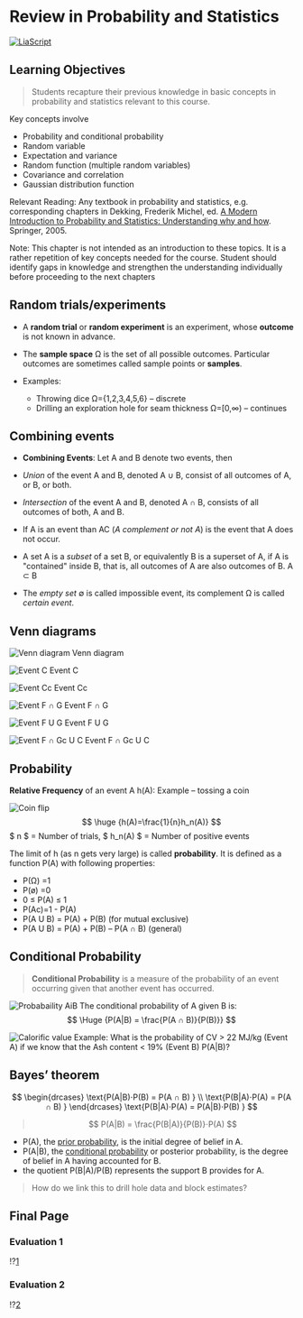 <!--
author:   Your Name
email:    your@email.com
version:  0.1.0
language: en
narrator: US English Female

icon: ./Images/GS_icon.png

comment:  This simple description of your course.
          Multiline is also okay.

link:     https://cdn.jsdelivr.net/chartist.js/latest/chartist.min.css

script:   https://cdn.jsdelivr.net/chartist.js/latest/chartist.min.js

translation: українська ./translations/ukrainian/GS_lecture_1_uk.md
-->

# Review in Probability and Statistics


[![LiaScript](https://raw.githubusercontent.com/LiaScript/LiaScript/master/badges/course.svg)](https://liascript.github.io/course/?https://github.com/SUUUpoRT/Geostatistics/blob/main/GS_lecture_1_en.md)

## Learning Objectives

> Students recapture their previous knowledge in basic concepts in probability and statistics relevant to this course.

Key concepts involve

- Probability and conditional probability
- Random variable
- Expectation and variance
- Random function (multiple random variables)
- Covariance and correlation
- Gaussian distribution function

Relevant Reading: Any textbook in probability and statistics, e.g. corresponding chapters in Dekking, Frederik Michel, ed. [A Modern Introduction to Probability and Statistics: Understanding why and how](https://katalog.ub.tu-freiberg.de/Record/0-1644977052). Springer, 2005.

Note: This chapter is not intended as an introduction to these topics. It is a rather  repetition of key concepts needed for the course.  Student should identify gaps in knowledge and strengthen the understanding  individually before proceeding  to the next chapters

## Random trials/experiments

- A **random trial** or **random experiment** is an experiment, whose **outcome** is not known in advance.

- The **sample space** Ω is the set of all possible outcomes. Particular outcomes are sometimes called sample points or **samples**.

- Examples: 

  - Throwing dice Ω={1,2,3,4,5,6} – discrete
  - Drilling an exploration hole for seam thickness Ω=[0,∞) – continues

## Combining events

 - **Combining Events**: Let A and B denote two events, then

 - *Union* of the event A and B, denoted A ∪ B, consist of all outcomes of A, or B, or both.

 - *Intersection* of the event A and B, denoted A ∩ B, consists of all outcomes of both, A and B.

 - If A is an event than AC (*A complement or not A*) is the event that A does not occur.

 - A set A is a *subset* of a set B, or equivalently B is a superset of A, if A is "contained" inside B, that is, all outcomes of A are also outcomes of B. A ⊂ B

 - The *empty set* ∅ is called impossible event, its complement Ω is called *certain event*.

## Venn diagrams

![Venn diagram](./Images/GS_Venn.png)
Venn diagram

![Event C](./Images/GS_Venn_Event_C.png)
Event C

![Event Cc](./Images/GS_Venn_Event_Cc.png)
Event Cc

![Event F ∩ G](./Images/GS_Venn_Event_FuG.png)
Event F ∩ G

![Event F U G](./Images/GS_Venn_Event_FuG.png)
Event F U G

![Event F ∩ Gc U C](./Images/GS_Venn_Event_FiGcuC.png)
Event F ∩ Gc U C

## Probability

**Relative Frequency** of an event A h(A):		Example – tossing a coin

![Coin flip](./Images/GS_coinflip.png)
$$ \huge {h(A)=\frac{1}{n}h_n(A)} $$
$ n  $ = Number of trials, $ h_n(A) $ = Number of positive events

The limit of h (as n gets very large) is called **probability**. It is defined as a function P(A) with following properties:

 - P(Ω) 	=1
 - P(ø)  	=0
 - 0 ≤ P(A) ≤ 1
 - P(Ac)=1 - P(A)
 - P(A U B) = P(A) + P(B) (for mutual exclusive)
 - P(A U B) = P(A) + P(B) – P(A ∩ B) (general)

## Conditional Probability

> **Conditional Probability** is a measure of the probability of an event occurring given that another event has occurred.

![Probabaility AiB](./Images/GS_AiB.png)
The conditional probability of A given B is:
$$ \Huge {P(A|B) = \frac{P(A ∩ B)}{P(B)}} $$

![Calorific value](./Images/GS_Calorific_value.png)
Example: What is the probability of CV > 22 MJ/kg (Event A) if we know that the Ash content < 19% (Event B) P(A|B)?

## Bayes’ theorem

$$ \begin{drcases}
   \text{P(A|B)⋅P(B) = P(A ∩ B) } \\
   \text{P(B|A)⋅P(A) = P(A ∩ B) }
   \end{drcases}
   \text{P(B|A)⋅P(A) = P(A|B)⋅P(B) } $$

> $$ P(A|B) = \frac{P(B|A)}{P(B)}⋅P(A) $$

 - P(A), the [prior probability](http://en.wikipedia.org/wiki/Prior_probability), is the initial degree of belief in A.
 - P(A|B), the [conditional probability](http://en.wikipedia.org/wiki/Prior_probability) or posterior probability, is the degree of belief in A having accounted for B.
 - the quotient P(B|A)/P(B) represents the support B provides for A.

> How do we link this to drill hole data and block estimates?

## Final Page

### Evaluation 1

!?[1](https://youtu.be/vmG2S1qE2Vs)

### Evaluation 2

!?[2](https://youtu.be/ZwNw0zGQ4p8)

